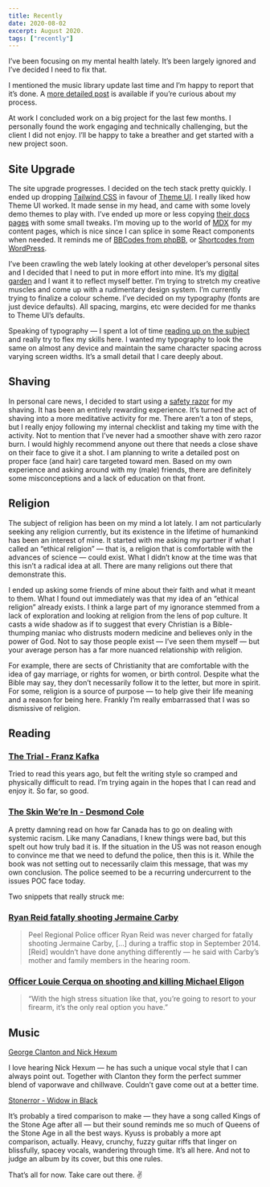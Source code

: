 ```yaml
---
title: Recently
date: 2020-08-02
excerpt: August 2020.
tags: ["recently"]
---
```


I’ve been focusing on my mental health lately. It’s been largely ignored and I’ve decided I need to fix that.

I mentioned the music library update last time and I’m happy to report that it’s done. A [more detailed post](/posts/take-the-power-back) is available if you’re curious about my process.

At work I concluded work on a big project for the last few months. I personally found the work engaging and technically challenging, but the client I did not enjoy. I’ll be happy to take a breather and get started with a new project soon.

## Site Upgrade

The site upgrade progresses. I decided on the tech stack pretty quickly. I ended up dropping [Tailwind CSS](https://tailwindcss.com) in favour of [Theme UI](https://theme-ui.com). I really liked how Theme UI worked. It made sense in my head, and came with some lovely demo themes to play with. I’ve ended up more or less copying [their docs pages](https://theme-ui.com/getting-started) with some small tweaks. I’m moving up to the world of [MDX](https://mdxjs.com) for my content pages, which is nice since I can splice in some React components when needed. It reminds me of [BBCodes from phpBB](https://www.phpbb.com/community/help/bbcode), or [Shortcodes from WordPress](https://wordpress.com/support/shortcodes/).

I’ve been crawling the web lately looking at other developer’s personal sites and I decided that I need to put in more effort into mine. It’s my [digital garden](https://joelhooks.com/digital-garden) and I want it to reflect myself better. I’m trying to stretch my creative muscles and come up with a rudimentary design system. I’m currently trying to finalize a colour scheme. I’ve decided on my typography (fonts are just device defaults). All spacing, margins, etc were decided for me thanks to Theme UI’s defaults.

Speaking of typography — I spent a lot of time [reading up on the subject](https://practicaltypography.com) and really try to flex my skills here. I wanted my typography to look the same on almost any device and maintain the same character spacing across varying screen widths. It’s a small detail that I care deeply about.

## Shaving

In personal care news, I decided to start using a [safety razor](https://www.getrockwell.ca/products/rockwell-6c-razor) for my shaving. It has been an entirely rewarding experience. It’s turned the act of shaving into a more meditative activity for me. There aren’t a ton of steps, but I really enjoy following my internal checklist and taking my time with the activity. Not to mention that I’ve never had a smoother shave with zero razor burn. I would highly recommend anyone out there that needs a close shave on their face to give it a shot. I am planning to write a detailed post on proper face (and hair) care targeted toward men. Based on my own experience and asking around with my (male) friends, there are definitely some misconceptions and a lack of education on that front.

## Religion

The subject of religion has been on my mind a lot lately. I am not particularly seeking any religion currently, but its existence in the lifetime of humankind has been an interest of mine. It started with me asking my partner if what I called an “ethical religion” — that is, a religion that is comfortable with the advances of science — could exist. What I didn’t know at the time was that this isn’t a radical idea at all. There are many religions out there that demonstrate this.

I ended up asking some friends of mine about their faith and what it meant to them. What I found out immediately was that my idea of an “ethical religion” already exists. I think a large part of my ignorance stemmed from a lack of exploration and looking at religion from the lens of pop culture. It casts a wide shadow as if to suggest that every Christian is a Bible-thumping maniac who distrusts modern medicine and believes only in the power of God. Not to say those people exist — I’ve seen them myself — but your average person has a far more nuanced relationship with religion.

For example, there are sects of Christianity that are comfortable with the idea of gay marriage, or rights for women, or birth control. Despite what the Bible may say, they don’t necessarily follow it to the letter, but more in spirit. For some, religion is a source of purpose — to help give their life meaning and a reason for being here. Frankly I’m really embarrassed that I was so dismissive of religion.

## Reading

### [The Trial - Franz Kafka](https://www.goodreads.com/book/show/17690.The_Trial)

Tried to read this years ago, but felt the writing style so cramped and physically difficult to read. I’m trying again in the hopes that I can read and enjoy it. So far, so good.

### [The Skin We’re In - Desmond Cole](https://www.goodreads.com/book/show/50870424-the-skin-we-re-in)

A pretty damning read on how far Canada has to go on dealing with systemic racism. Like many Canadians, I knew things were bad, but this spelt out how truly bad it is. If the situation in the US was not reason enough to convince me that we need to defund the police, then this is it. While the book was not setting out to necessarily claim this message, that was my own conclusion. The police seemed to be a recurring undercurrent to the issues POC face today.

Two snippets that really struck me:

### [Ryan Reid fatally shooting Jermaine Carby](https://www.cbc.ca/news/canada/toronto/jermaine-carby-inquest-peel-regional-police-1.3581519)

> Peel Regional Police officer Ryan Reid was never charged for fatally shooting Jermaine Carby, \[...] during a traffic stop in September 2014. \[Reid] wouldn’t have done anything differently — he said with Carby’s mother and family members in the hearing room.

### [Officer Louie Cerqua on shooting and killing Michael Eligon](https://www.cbc.ca/news/canada/toronto/toronto-officer-who-shot-michael-eligon-feared-for-his-life-1.2448192)

> “With the high stress situation like that, you’re going to resort to your firearm, it’s the only real option you have.”

## Music

[George Clanton and Nick Hexum](https://georgeclanton.bandcamp.com/album/george-clanton-nick-hexum)

I love hearing Nick Hexum — he has such a unique vocal style that I can always point out. Together with Clanton they form the perfect summer blend of vaporwave and chillwave. Couldn’t gave come out at a better time.

[Stonerror - Widow in Black](https://stonerror.bandcamp.com/album/widow-in-black)

It’s probably a tired comparison to make — they have a song called Kings of the Stone Age after all — but their sound reminds me so much of Queens of the Stone Age in all the best ways. Kyuss is probably a more apt comparison, actually. Heavy, crunchy, fuzzy guitar riffs that linger on blissfully, spacey vocals, wandering through time. It’s all here. And not to judge an album by its cover, but this one rules.

That’s all for now. Take care out there. ✌️
